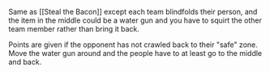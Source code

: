 Same as [[Steal the Bacon]] except each team blindfolds their person, and the item in the middle could be a water gun and you have to squirt the other team member rather than bring it back. 

Points are given if the opponent has not crawled back to their "safe" zone. Move the water gun around and the people have to at least go to the middle and back.
